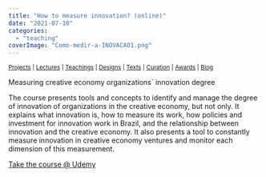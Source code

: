 ```yaml
---
title: "How to measure innovation? (online)"
date: "2021-07-10"
categories: 
  - "teaching"
coverImage: "Como-medir-a-INOVACAO1.png"
---
```


<small>[Projects](../projects.html) | [Lectures](../lectures.html) | [Teachings](../teachings.html) | [Designs](../designs.html) | [Texts](../texts.html) | [Curation](../curation.html) | [Awards](../awards.html) | <a href="https://readruiz.medium.com/" target="_blank">Blog</a></small>

Measuring creative economy organizations´ innovation degree

The course presents tools and concepts to identify and manage the degree of innovation of organizations in the creative economy, but not only. It explains what innovation is, how to measure its work, how policies and investment for innovation work in Brazil, and the relationship between innovation and the creative economy. It also presents a tool to constantly measure innovation in creative economy ventures and monitor each dimension of this measurement.

[Take the course @ Udemy](https://www.udemy.com/course/como-medir-a-inovacao/?referralCode=545D5B6F7471C8422AEF)
